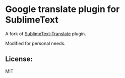 # Google translate plugin for SublimeText

A fork of [SublimeText-Translate](https://github.com/dmytrovoytko/SublimeText-Translate) plugin.

Modified for personal needs.

## License:

MIT